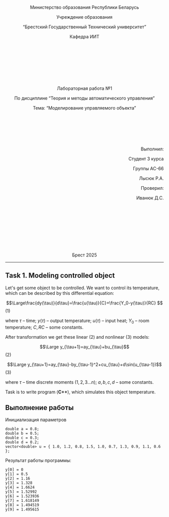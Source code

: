 <p align="center"> Министерство образования Республики Беларусь</p>
<p align="center">Учреждение образования</p>
<p align="center">“Брестский Государственный Технический университет”</p>
<p align="center">Кафедра ИИТ</p>
<br><br><br><br><br><br><br>
<p align="center">Лабораторная работа №1</p>
<p align="center">По дисциплине “Теория и методы автоматического управления”</p>
<p align="center">Тема: “Моделирование управляемого объекта”</p>
<br><br><br><br><br>
<p align="right">Выполнил:</p>
<p align="right">Студент 3 курса</p>
<p align="right">Группы АС-66</p>
<p align="right">Лысюк Р.А.</p>
<p align="right">Проверил:</p>
<p align="right">Иванюк Д.С.</p>
<br><br><br><br><br><br><br><br>
<p align="center">Брест 2025</p>

---
## Task 1. Modeling controlled object
Let's get some object to be controlled. We want to control its temperature, which can be described by this differential equation:

$$\Large\frac{dy(\tau)}{d\tau}=\frac{u(\tau)}{C}+\frac{Y_0-y(\tau)}{RC} $$ (1)

where $\tau$ – time; $y(\tau)$ – output temperature; $u(\tau)$ – input heat; $Y_0$ – room temperature; $C,RC$ – some constants.

After transformation we get these linear (2) and nonlinear (3) models:

$$\Large y_{\tau+1}=ay_{\tau}+bu_{\tau}$$ (2)

$$\Large y_{\tau+1}=ay_{\tau}-by_{\tau-1}^2+cu_{\tau}+d\sin(u_{\tau-1})$$ (3)

where $\tau$ – time discrete moments ($1,2,3{\dots}n$); $a,b,c,d$ – some constants.

Task is to write program (**С++**), which simulates this object temperature.

## Выполнение работы
Инициализация параметров  
```
double a = 0.8;  
double b = 0.5;  
double c = 0.3;  
double d = 0.2;  
vector<double> u = { 1.0, 1.2, 0.8, 1.5, 1.0, 0.7, 1.3, 0.9, 1.1, 0.6 };
```
Результат работы программы:
```
y[0] = 0
y[1] = 0.5
y[2] = 1.16
y[3] = 1.328
y[4] = 1.6624
y[5] = 1.52992
y[6] = 1.523936
y[7] = 1.618149
y[8] = 1.494519
y[9] = 1.495615
